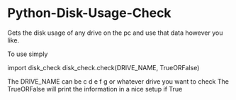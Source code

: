 # Python-Disk-Usage-Check
Gets the disk usage of any drive on the pc and use that data however you like.

To use simply

import disk_check
disk_check.check(DRIVE_NAME, TrueORFalse)

The DRIVE_NAME can be c d e f g or whatever drive you want to check
The TrueORFalse will print the information in a nice setup if True

